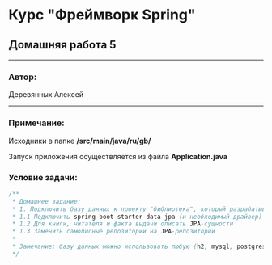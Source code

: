 # Курс "Фреймворк Spring" 
## Домашняя работа 5
* **
### Автор:
Деревянных Алексей
* **
### Примечание:

Исходники в папке **/src/main/java/ru/gb/**

Запуск приложения осуществляется из файла **Application.java**

### Условие задачи:
```java
/**
 * Домашнее задание:
 * 1. Подключить базу данных к проекту "библиотека", который разрабатывали на прошлых уроках.
 * 1.1 Подключить spring-boot-starter-data-jpa (и необходимый драйвер) и указать параметры соединения в application.yml
 * 1.2 Для книги, читателя и факта выдачи описать JPA-сущности
 * 1.3 Заменить самописные репозитории на JPA-репозитории
 *
 * Замечание: базу данных можно использовать любую (h2, mysql, postgres).
 */
```
